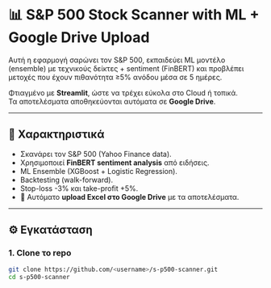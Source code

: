 # 📊 S&P 500 Stock Scanner with ML + Google Drive Upload

Αυτή η εφαρμογή σαρώνει τον S&P 500, εκπαιδεύει ML μοντέλο (ensemble) με τεχνικούς δείκτες + sentiment (FinBERT) και προβλέπει μετοχές που έχουν πιθανότητα ≥5% ανόδου μέσα σε 5 ημέρες.  

Φτιαγμένο με **Streamlit**, ώστε να τρέχει εύκολα στο Cloud ή τοπικά.  
Τα αποτελέσματα αποθηκεύονται αυτόματα σε **Google Drive**.

---

## 🚀 Χαρακτηριστικά
- Σκανάρει τον S&P 500 (Yahoo Finance data).
- Χρησιμοποιεί **FinBERT sentiment analysis** από ειδήσεις.
- ML Ensemble (XGBoost + Logistic Regression).
- Backtesting (walk-forward).
- Stop-loss -3% και take-profit +5%.
- 📂 Αυτόματο **upload Excel στο Google Drive** με τα αποτελέσματα.

---

## ⚙️ Εγκατάσταση

### 1. Clone το repo
```bash
git clone https://github.com/<username>/s-p500-scanner.git
cd s-p500-scanner

